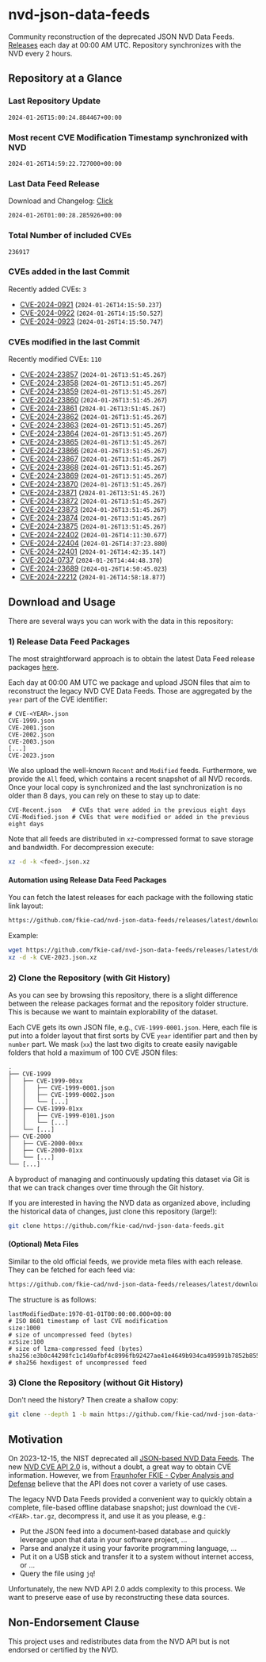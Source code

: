 # nvd-json-data-feeds

Community reconstruction of the deprecated JSON NVD Data Feeds. 
[Releases](https://github.com/fkie-cad/nvd-json-data-feeds/releases/latest) each day at 00:00 AM UTC.
Repository synchronizes with the NVD every 2 hours.

## Repository at a Glance

### Last Repository Update

```plain
2024-01-26T15:00:24.884467+00:00
```

### Most recent CVE Modification Timestamp synchronized with NVD

```plain
2024-01-26T14:59:22.727000+00:00
```

### Last Data Feed Release

Download and Changelog: [Click](https://github.com/fkie-cad/nvd-json-data-feeds/releases/latest)

```plain
2024-01-26T01:00:28.285926+00:00
```

### Total Number of included CVEs

```plain
236917
```

### CVEs added in the last Commit

Recently added CVEs: `3`

* [CVE-2024-0921](CVE-2024/CVE-2024-09xx/CVE-2024-0921.json) (`2024-01-26T14:15:50.237`)
* [CVE-2024-0922](CVE-2024/CVE-2024-09xx/CVE-2024-0922.json) (`2024-01-26T14:15:50.527`)
* [CVE-2024-0923](CVE-2024/CVE-2024-09xx/CVE-2024-0923.json) (`2024-01-26T14:15:50.747`)


### CVEs modified in the last Commit

Recently modified CVEs: `110`

* [CVE-2024-23857](CVE-2024/CVE-2024-238xx/CVE-2024-23857.json) (`2024-01-26T13:51:45.267`)
* [CVE-2024-23858](CVE-2024/CVE-2024-238xx/CVE-2024-23858.json) (`2024-01-26T13:51:45.267`)
* [CVE-2024-23859](CVE-2024/CVE-2024-238xx/CVE-2024-23859.json) (`2024-01-26T13:51:45.267`)
* [CVE-2024-23860](CVE-2024/CVE-2024-238xx/CVE-2024-23860.json) (`2024-01-26T13:51:45.267`)
* [CVE-2024-23861](CVE-2024/CVE-2024-238xx/CVE-2024-23861.json) (`2024-01-26T13:51:45.267`)
* [CVE-2024-23862](CVE-2024/CVE-2024-238xx/CVE-2024-23862.json) (`2024-01-26T13:51:45.267`)
* [CVE-2024-23863](CVE-2024/CVE-2024-238xx/CVE-2024-23863.json) (`2024-01-26T13:51:45.267`)
* [CVE-2024-23864](CVE-2024/CVE-2024-238xx/CVE-2024-23864.json) (`2024-01-26T13:51:45.267`)
* [CVE-2024-23865](CVE-2024/CVE-2024-238xx/CVE-2024-23865.json) (`2024-01-26T13:51:45.267`)
* [CVE-2024-23866](CVE-2024/CVE-2024-238xx/CVE-2024-23866.json) (`2024-01-26T13:51:45.267`)
* [CVE-2024-23867](CVE-2024/CVE-2024-238xx/CVE-2024-23867.json) (`2024-01-26T13:51:45.267`)
* [CVE-2024-23868](CVE-2024/CVE-2024-238xx/CVE-2024-23868.json) (`2024-01-26T13:51:45.267`)
* [CVE-2024-23869](CVE-2024/CVE-2024-238xx/CVE-2024-23869.json) (`2024-01-26T13:51:45.267`)
* [CVE-2024-23870](CVE-2024/CVE-2024-238xx/CVE-2024-23870.json) (`2024-01-26T13:51:45.267`)
* [CVE-2024-23871](CVE-2024/CVE-2024-238xx/CVE-2024-23871.json) (`2024-01-26T13:51:45.267`)
* [CVE-2024-23872](CVE-2024/CVE-2024-238xx/CVE-2024-23872.json) (`2024-01-26T13:51:45.267`)
* [CVE-2024-23873](CVE-2024/CVE-2024-238xx/CVE-2024-23873.json) (`2024-01-26T13:51:45.267`)
* [CVE-2024-23874](CVE-2024/CVE-2024-238xx/CVE-2024-23874.json) (`2024-01-26T13:51:45.267`)
* [CVE-2024-23875](CVE-2024/CVE-2024-238xx/CVE-2024-23875.json) (`2024-01-26T13:51:45.267`)
* [CVE-2024-22402](CVE-2024/CVE-2024-224xx/CVE-2024-22402.json) (`2024-01-26T14:11:30.677`)
* [CVE-2024-22404](CVE-2024/CVE-2024-224xx/CVE-2024-22404.json) (`2024-01-26T14:37:23.880`)
* [CVE-2024-22401](CVE-2024/CVE-2024-224xx/CVE-2024-22401.json) (`2024-01-26T14:42:35.147`)
* [CVE-2024-0737](CVE-2024/CVE-2024-07xx/CVE-2024-0737.json) (`2024-01-26T14:44:48.370`)
* [CVE-2024-23689](CVE-2024/CVE-2024-236xx/CVE-2024-23689.json) (`2024-01-26T14:50:45.023`)
* [CVE-2024-22212](CVE-2024/CVE-2024-222xx/CVE-2024-22212.json) (`2024-01-26T14:58:18.877`)


## Download and Usage

There are several ways you can work with the data in this repository:

### 1) Release Data Feed Packages

The most straightforward approach is to obtain the latest Data Feed release packages [here](https://github.com/fkie-cad/nvd-json-data-feeds/releases/latest).

Each day at 00:00 AM UTC we package and upload JSON files that aim to reconstruct the legacy NVD CVE Data Feeds.
Those are aggregated by the `year` part of the CVE identifier:

```
# CVE-<YEAR>.json
CVE-1999.json
CVE-2001.json
CVE-2002.json
CVE-2003.json
[...]
CVE-2023.json
```

We also upload the well-known `Recent` and `Modified` feeds.
Furthermore, we provide the `All` feed, which contains a recent snapshot of all NVD records.
Once your local copy is synchronized and the last synchronization is no older than 8 days, you can rely on these to stay up to date:

```plain
CVE-Recent.json   # CVEs that were added in the previous eight days
CVE-Modified.json # CVEs that were modified or added in the previous eight days
```

Note that all feeds are distributed in `xz`-compressed format to save storage and bandwidth.
For decompression execute:

```sh
xz -d -k <feed>.json.xz
```


#### Automation using Release Data Feed Packages

You can fetch the latest releases for each package with the following static link layout:

```sh
https://github.com/fkie-cad/nvd-json-data-feeds/releases/latest/download/CVE-<YEAR>.json.xz
```

Example:

```sh
wget https://github.com/fkie-cad/nvd-json-data-feeds/releases/latest/download/CVE-2023.json.xz
xz -d -k CVE-2023.json.xz
```



### 2) Clone the Repository (with Git History)

As you can see by browsing this repository, there is a slight difference between the release packages format and the repository folder structure.
This is because we want to maintain explorability of the dataset.

Each CVE gets its own JSON file, e.g., `CVE-1999-0001.json`.
Here, each file is put into a folder layout that first sorts by CVE `year` identifier part and then by `number` part.
We mask (`xx`) the last two digits to create easily navigable folders that hold a maximum of 100 CVE JSON files:

```plain
.
├── CVE-1999
│   ├── CVE-1999-00xx
│   │   ├── CVE-1999-0001.json
│   │   ├── CVE-1999-0002.json
│   │   └── [...]
│   ├── CVE-1999-01xx
│   │   ├── CVE-1999-0101.json
│   │   └── [...]
│   └── [...]
├── CVE-2000
│   ├── CVE-2000-00xx
│   ├── CVE-2000-01xx
│   └── [...]
└── [...]
```

A byproduct of managing and continuously updating this dataset via Git is that we can track changes over time through the Git history.

If you are interested in having the NVD data as organized above, including the historical data of changes, just clone this repository (large!):

```sh
git clone https://github.com/fkie-cad/nvd-json-data-feeds.git
```

#### (Optional) Meta Files

Similar to the old official feeds, we provide meta files with each release. They can be fetched for each feed via:

```sh
https://github.com/fkie-cad/nvd-json-data-feeds/releases/latest/download/CVE-<YEAR>.meta
```

The structure is as follows:

```plain
lastModifiedDate:1970-01-01T00:00:00.000+00:00                          # ISO 8601 timestamp of last CVE modification
size:1000                                                               # size of uncompressed feed (bytes)
xzSize:100                                                              # size of lzma-compressed feed (bytes)
sha256:e3b0c44298fc1c149afbf4c8996fb92427ae41e4649b934ca495991b7852b855 # sha256 hexdigest of uncompressed feed
```


### 3) Clone the Repository (without Git History)

Don't need the history? Then create a shallow copy:

```sh
git clone --depth 1 -b main https://github.com/fkie-cad/nvd-json-data-feeds.git
```

## Motivation

On 2023-12-15, the NIST deprecated all [JSON-based NVD Data Feeds](https://nvd.nist.gov/vuln/data-feeds#divRetirementBanner-1).
The new [NVD CVE API 2.0](https://nvd.nist.gov/developers/vulnerabilities) is, without a doubt, a great way to obtain CVE information.
However, we from [Fraunhofer FKIE - Cyber Analysis and Defense](https://www.fkie.fraunhofer.de/en/departments/cad.html) believe that the API does not cover a variety of use cases.

The legacy NVD Data Feeds provided a convenient way to quickly obtain a complete, file-based offline database snapshot; just download the `CVE-<YEAR>.tar.gz`, decompress it, and use it as you please, e.g.:

* Put the JSON feed into a document-based database and quickly leverage upon that data in your software project, ...
* Parse and analyze it using your favorite programming language, ...
* Put it on a USB stick and transfer it to a system without internet access, or ...
* Query the file using `jq`!

Unfortunately, the new NVD API 2.0 adds complexity to this process.
We want to preserve ease of use by reconstructing these data sources.

## Non-Endorsement Clause

This project uses and redistributes data from the NVD API but is not endorsed or certified by the NVD.